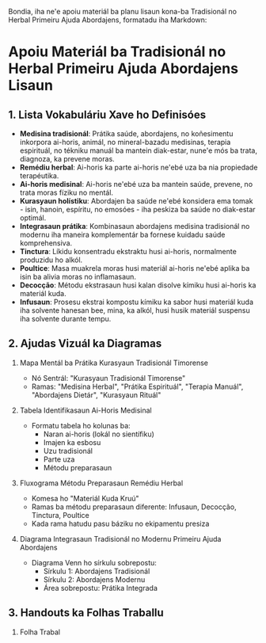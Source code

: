 Bondia, iha ne'e apoiu materiál ba planu lisaun kona-ba Tradisionál no Herbal Primeiru Ajuda Abordajens, formatadu iha Markdown:

# Apoiu Materiál ba Tradisionál no Herbal Primeiru Ajuda Abordajens Lisaun

## 1. Lista Vokabuláriu Xave ho Definisóes

- **Medisina tradisionál**: Prátika saúde, abordajens, no koñesimentu inkorpora ai-horis, animál, no mineral-bazadu medisinas, terapia espirituál, no tékniku manuál ba mantein diak-estar, nune'e mós ba trata, diagnoza, ka prevene moras.
- **Remédiu herbal**: Ai-horis ka parte ai-horis ne'ebé uza ba nia propiedade terapéutika.
- **Ai-horis medisinal**: Ai-horis ne'ebé uza ba mantein saúde, prevene, no trata moras fíziku no mentál.
- **Kurasyaun holístiku**: Abordajen ba saúde ne'ebé konsidera ema tomak - isin, hanoin, espíritu, no emosóes - iha peskiza ba saúde no diak-estar optimál.
- **Integrasaun prátika**: Kombinasaun abordajens medisina tradisionál no modernu iha maneira komplementár ba fornese kuidadu saúde komprehensiva.
- **Tinctura**: Líkidu konsentradu ekstraktu husi ai-horis, normalmente produzidu ho alkól.
- **Poultice**: Masa muakrela moras husi materiál ai-horis ne'ebé aplika ba isin ba alivia moras no inflamasaun.
- **Decocção**: Métodu ekstrasaun husi kalan disolve kímiku husi ai-horis ka materiál kuda.
- **Infusaun**: Prosesu ekstrai kompostu kímiku ka sabor husi materiál kuda iha solvente hanesan bee, mina, ka alkól, husi husik materiál suspensu iha solvente durante tempu.

## 2. Ajudas Vizuál ka Diagramas

1. Mapa Mentál ba Prátika Kurasyaun Tradisionál Timorense
   - Nó Sentrál: "Kurasyaun Tradisionál Timorense"
   - Ramas: "Medisina Herbal", "Prátika Espirituál", "Terapia Manuál", "Abordajens Dietár", "Kurasyaun Rituál"

2. Tabela Identifikasaun Ai-Horis Medisinal
   - Formatu tabela ho kolunas ba:
     - Naran ai-horis (lokál no sientífiku)
     - Imajen ka esbosu
     - Uzu tradisionál
     - Parte uza
     - Métodu preparasaun

3. Fluxograma Métodu Preparasaun Remédiu Herbal
   - Komesa ho "Materiál Kuda Kruú"
   - Ramas ba métodu preparasaun diferente: Infusaun, Decocção, Tinctura, Poultice
   - Kada rama hatudu pasu báziku no ekipamentu presiza

4. Diagrama Integrasaun Tradisionál no Modernu Primeiru Ajuda Abordajens
   - Diagrama Venn ho sírkulu sobrepostu:
     - Sírkulu 1: Abordajens Tradisionál
     - Sírkulu 2: Abordajens Modernu
     - Área sobrepostu: Prátika Integrada

## 3. Handouts ka Folhas Traballu

1. Folha Trabal